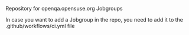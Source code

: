 Repository for openqa.opensuse.org Jobgroups

In case you want to add a Jobgroup in the repo, you need to add it to the .github/workflows/ci.yml file

